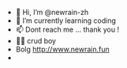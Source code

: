- 👋 Hi, I’m @newrain-zh
- 🌱 I’m currently learning coding
- 📫 Dont reach me ... thank you !
- 🤘🏻 crud boy
- Bolg <i class="fa fa-safari" aria-hidden="true"></i> http://www.newrain.fun
- 

<!---
newrain-zh/newrain-zh is a ✨ special ✨ repository because its `README.md` (this file) appears on your GitHub profile.
You can click the Preview link to take a look at your changes.
--->
<link rel="stylesheet" href="path/to/font-awesome/css/font-awesome.min.css">
